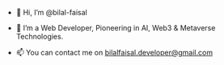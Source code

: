 - 👋 Hi, I’m @bilal-faisal
<!--- - 👀 I’m interested in ... --->
- 🌱 I’m a Web Developer, Pioneering in AI, Web3 & Metaverse Technologies.
<!--- - 💞️ I’m looking to collaborate on ... --->
- 📫 You can contact me on bilalfaisal.developer@gmail.com

<!---
bilal-faisal/bilal-faisal is a ✨ special ✨ repository because its `README.md` (this file) appears on your GitHub profile.
You can click the Preview link to take a look at your changes.
--->
